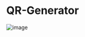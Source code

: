 ﻿# QR-Generator

![image](https://github.com/dhawalbisht/QR-Generator/assets/73132472/3966251d-1c38-41e2-84bc-79bbe27184f4)

